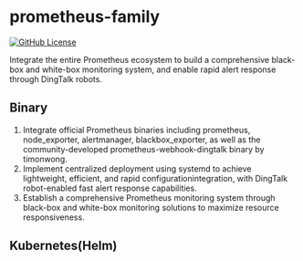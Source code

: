 # prometheus-family
[![GitHub License](https://img.shields.io/badge/License-Apache%202.0-blue.svg)](https://www.apache.org/licenses/LICENSE-2.0)

Integrate the entire Prometheus ecosystem to build a comprehensive black-box and white-box monitoring system, and enable rapid alert response through DingTalk robots.


## Binary
1. Integrate official Prometheus binaries including prometheus, node_exporter, alertmanager, blackbox_exporter, as well as the community-developed prometheus-webhook-dingtalk binary by timonwong.  
2. Implement centralized deployment using systemd to achieve lightweight, efficient, and rapid configurationintegration, with DingTalk robot-enabled fast alert response capabilities.  
3. Establish a comprehensive Prometheus monitoring system through black-box and white-box monitoring solutions to maximize resource responsiveness.

## Kubernetes(Helm)

